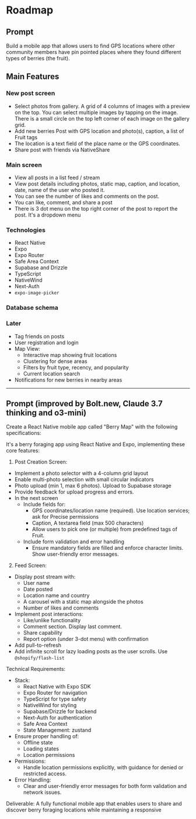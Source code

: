# Roadmap

## Prompt

Build a mobile app that allows users to find GPS locations where other community members have pin pointed places where they found different types of berries (the fruit).

## Main Features

### New post screen

- Select photos from gallery. A grid of 4 columns of images with a preview on the top. You can select multiple images by tapping on the image. There is a small circle on the top left corner of each image on the gallery grid.
- Add new berries Post with GPS location and photo(s), caption, a list of Fruit tags
- The location is a text field of the place name or the GPS coordinates.
- Share post with friends via NativeShare

### Main screen

- View all posts in a list feed / stream
- View post details including photos, static map, caption, and location, date, name of the user who posted it.
- You can see the number of likes and comments on the post.
- You can like, comment, and share a post
- There is 3 dot menu on the top right corner of the post to report the post. It's a dropdown menu

### Technologies

- React Native
- Expo
- Expo Router
- Safe Area Context
- Supabase and Drizzle
- TypeScript
- NativeWind
- Next-Auth
- `expo-image-picker`

### Database schema

### Later

- Tag friends on posts
- User registration and login
- Map View:
  * Interactive map showing fruit locations
  * Clustering for dense areas
  * Filters by fruit type, recency, and popularity
  * Current location search
- Notifications for new berries in nearby areas

---

## Prompt (improved by Bolt.new, Claude 3.7 thinking and o3-mini)

Create a React Native mobile app called "Berry Map" with the following specifications:

It's a berry foraging app using React Native and Expo, implementing these core features:

1. Post Creation Screen:
- Implement a photo selector with a 4-column grid layout
- Enable multi-photo selection with small circular indicators
- Photo upload (min 1, max 6 photos). Upload to Supabase storage
- Provide feedback for upload progress and errors.
- In the next screen
  - Include fields for:
    * GPS coordinates/location name (required). Use location services; ask for Precise permissions
    * Caption, A textarea field (max 500 characters)
    * Allow users to pick one (or multiple) from predefined tags of Fruit.
  - Include form validation and error handling
    - Ensure mandatory fields are filled and enforce character limits. Show user-friendly error messages.

2. Feed Screen:
- Display post stream with:
  * User name
  * Date posted
  * Location name and country
  * A carousel with a static map alongside the photos
  * Number of likes and comments
- Implement post interactions:
  * Like/unlike functionality
  * Comment section. Display last comment.
  * Share capability
  * Report option (under 3-dot menu) with confirmation
- Add pull-to-refresh
- Add infinite scroll for lazy loading posts as the user scrolls. Use `@shopify/flash-list`

Technical Requirements:
- Stack:
  * React Native with Expo SDK
  * Expo Router for navigation
  * TypeScript for type safety
  * NativeWind for styling
  * Supabase/Drizzle for backend
  * Next-Auth for authentication
  * Safe Area Context
  * State Management: zustand
- Ensure proper handling of:
  * Offline state
  * Loading states
  * Location permissions
- Permissions:
  - Handle location permissions explicitly, with guidance for denied or restricted access.
- Error Handling:
  - Clear and user-friendly error messages for both form validation and network issues.

Deliverable: A fully functional mobile app that enables users to share and discover berry foraging locations while maintaining a responsive

